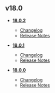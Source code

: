 ## v18.0
* **[18.0.2](18.0.2)**
	* [Changelog](18.0.2/changelog.md)
	* [Release Notes](18.0.2/release_notes.md)

* **[18.0.1](18.0.1)**
	* [Changelog](18.0.1/changelog.md)
	* [Release Notes](18.0.1/release_notes.md)

* **[18.0.0](18.0.0)**
	* [Changelog](18.0.0/changelog.md)
	* [Release Notes](18.0.0/release_notes.md)
